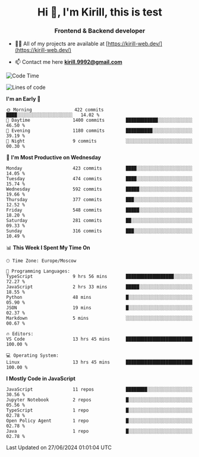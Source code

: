 <h1 align="center">Hi 👋, I'm Kirill, this is test</h1>
<h3 align="center">Frontend & Backend developer</h3>

- 👨‍💻 All of my projects are available at [https://kirill-web.dev/](https://kirill-web.dev/)

- 📫 Contact me here **kirill.9992@gmail.com**











<!--START_SECTION:waka-->
![Code Time](http://img.shields.io/badge/Code%20Time-1%2C866%20hrs%2046%20mins-blue)

![Lines of code](https://img.shields.io/badge/From%20Hello%20World%20I%27ve%20Written-3.9%20million%20lines%20of%20code-blue)

**I'm an Early 🐤** 

```text
🌞 Morning                422 commits         ████░░░░░░░░░░░░░░░░░░░░░   14.02 % 
🌆 Daytime                1400 commits        ████████████░░░░░░░░░░░░░   46.50 % 
🌃 Evening                1180 commits        ██████████░░░░░░░░░░░░░░░   39.19 % 
🌙 Night                  9 commits           ░░░░░░░░░░░░░░░░░░░░░░░░░   00.30 % 
```
📅 **I'm Most Productive on Wednesday** 

```text
Monday                   423 commits         ████░░░░░░░░░░░░░░░░░░░░░   14.05 % 
Tuesday                  474 commits         ████░░░░░░░░░░░░░░░░░░░░░   15.74 % 
Wednesday                592 commits         █████░░░░░░░░░░░░░░░░░░░░   19.66 % 
Thursday                 377 commits         ███░░░░░░░░░░░░░░░░░░░░░░   12.52 % 
Friday                   548 commits         █████░░░░░░░░░░░░░░░░░░░░   18.20 % 
Saturday                 281 commits         ██░░░░░░░░░░░░░░░░░░░░░░░   09.33 % 
Sunday                   316 commits         ███░░░░░░░░░░░░░░░░░░░░░░   10.49 % 
```


📊 **This Week I Spent My Time On** 

```text
🕑︎ Time Zone: Europe/Moscow

💬 Programming Languages: 
TypeScript               9 hrs 56 mins       ██████████████████░░░░░░░   72.27 % 
JavaScript               2 hrs 33 mins       █████░░░░░░░░░░░░░░░░░░░░   18.55 % 
Python                   48 mins             █░░░░░░░░░░░░░░░░░░░░░░░░   05.90 % 
JSON                     19 mins             █░░░░░░░░░░░░░░░░░░░░░░░░   02.37 % 
Markdown                 5 mins              ░░░░░░░░░░░░░░░░░░░░░░░░░   00.67 % 

🔥 Editors: 
VS Code                  13 hrs 45 mins      █████████████████████████   100.00 % 

💻 Operating System: 
Linux                    13 hrs 45 mins      █████████████████████████   100.00 % 
```

**I Mostly Code in JavaScript** 

```text
JavaScript               11 repos            ████████░░░░░░░░░░░░░░░░░   30.56 % 
Jupyter Notebook         2 repos             █░░░░░░░░░░░░░░░░░░░░░░░░   05.56 % 
TypeScript               1 repo              █░░░░░░░░░░░░░░░░░░░░░░░░   02.78 % 
Open Policy Agent        1 repo              █░░░░░░░░░░░░░░░░░░░░░░░░   02.78 % 
Java                     1 repo              █░░░░░░░░░░░░░░░░░░░░░░░░   02.78 % 
```




 Last Updated on 27/06/2024 01:01:04 UTC
<!--END_SECTION:waka-->
